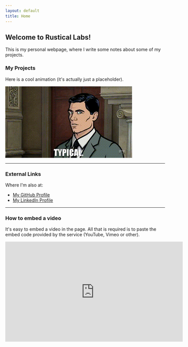 ```yaml
---
layout: default
title: Home
---
```


## Welcome to Rustical Labs!

This is my personal webpage, where I write some notes about some of my projects.

### My Projects

Here is a cool animation (it's actually just a placeholder).

![Archer is judging me...](/assets/images/archer_typical.gif)

---

### External Links
Where I'm also at:
*   [My GitHub Profile](https://github.com/diogo-mrqs)
*   [My LinkedIn Profile](https://www.linkedin.com/in/diogo-mrqs94/)

---

### How to embed a video

It's easy to embed a video in the page. All that is required is to paste the embed code provided by the service (YouTube, Vimeo or other).

<iframe width="560" height="315" src="https://www.youtube.com/embed/QemtGzGngEA?si=Cfcqok8SB6WVIrbM" title="YouTube video player" frameborder="0" allow="accelerometer; autoplay; clipboard-write; encrypted-media; gyroscope; picture-in-picture; web-share" referrerpolicy="strict-origin-when-cross-origin" allowfullscreen></iframe>